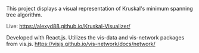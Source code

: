 This project displays a visual representation of Kruskal's minimum spanning tree algorithm.

Live: https://alexyd88.github.io/Kruskal-Visualizer/

Developed with React.js. Utilizes the vis-data and vis-network packages from vis.js. https://visjs.github.io/vis-network/docs/network/

